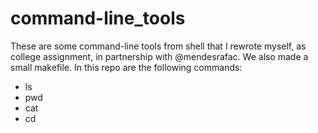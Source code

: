 # command-line_tools
These are some command-line tools from shell that I rewrote myself, as college assignment, in partnership with @mendesrafac. We also made a small makefile. In this repo are the following commands:
- ls
- pwd
- cat
- cd
